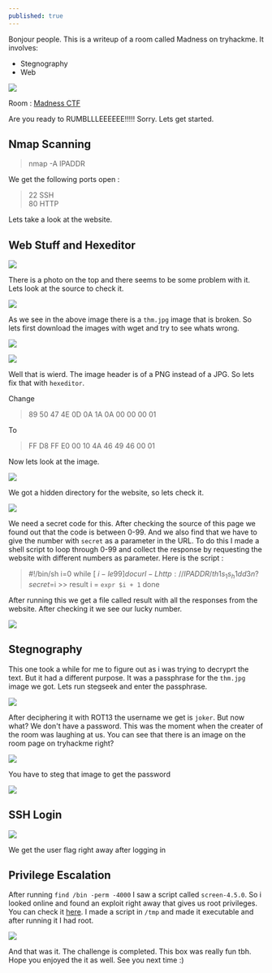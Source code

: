 ```yaml
---
published: true
---
```


Bonjour people. This is a writeup of a room called Madness on tryhackme. It involves: 

- Stegnography
- Web

![]({{site.baseurl}}/images/madness/madness.png)

Room : [Madness CTF](https://tryhackme.com/room/madness)

Are you ready to RUMBLLLEEEEEE!!!!! Sorry. Lets get started.

## Nmap Scanning

> nmap -A IPADDR

We get the following ports open :

> 22 SSH                                                                                                     
  80 HTTP

Lets take a look at the website.

## Web Stuff and Hexeditor

![]({{site.baseurl}}/images/madness/site.png)

There is a photo on the top and there seems to be some problem with it. Lets look at the source to check it.

![]({{site.baseurl}}/images/madness/source.png)

As we see in the above image there is a ```thm.jpg``` image that is broken. So lets first download the images with wget and try to see whats wrong.

![]({{site.baseurl}}/images/madness/wget.png)

![]({{site.baseurl}}/images/madness/head.png)

Well that is wierd. The image header is of a PNG instead of a JPG. So lets fix that with ```hexeditor```.

Change 

> 89 50 47 4E   0D 0A 1A 0A   00 00 00 01

To

> FF D8 FF E0   00 10 4A 46   49 46 00 01

Now lets look at the image.

![]({{site.baseurl}}/images/madness/thmImage.png)

We got a hidden directory for the website, so lets check it. 

![]({{site.baseurl}}/images/madness/hiddendir.png)

We need a secret code for this. After checking the source of this page we found out that the code is between 0-99. And we also find that we have to give the number with ```secret``` as a parameter in the URL. To do this I made a shell script to loop through 0-99 and collect the response by requesting the website with different numbers as parameter. Here is the script :


>#!/bin/sh
 i=0
 while [ $i -le 99 ]
 do 
	curl -L http://IPADDR/th1s_1s_h1dd3n?secret=$i >> result
   	i = `expr $i + 1`
 done


After running this we get a file called result with all the responses from the website. After checking it we see our lucky number.

![]({{site.baseurl}}/images/madness/bruteSeceretCode.png)

## Stegnography

This one took a while for me to figure out as i was trying to decryprt the text. But it had a different purpose. It was a passphrase for the ```thm.jpg``` image we got. Lets run stegseek and enter the passphrase.

![]({{site.baseurl}}/images/madness/stegseek.png)

After deciphering it with ROT13 the username we get is ```joker```. But now what? We don't have a password. This was the moment when the creater of the room was laughing at us. You can see that there is an image on the room page on tryhackme right?

![]({{site.baseurl}}/images/madness/roomImage.png)

You have to steg that image to get the password

![]({{site.baseurl}}/images/madness/password.png)

## SSH Login

![]({{site.baseurl}}/images/madness/sshLogin.png)

We get the user flag right away after logging in

## Privilege Escalation

After running ```find /bin -perm -4000``` I saw a script called ```screen-4.5.0```. So i looked online and found an exploit right away that gives us root privileges. You can check it [here](https://www.exploit-db.com/exploits/41154). I made a script in ```/tmp``` and made it executable and after running it I had root.

![]({{site.baseurl}}/images/madness/root.png)

And that was it. The challenge is completed. This box was really fun tbh. Hope you enjoyed the it as well. See you next time :)
